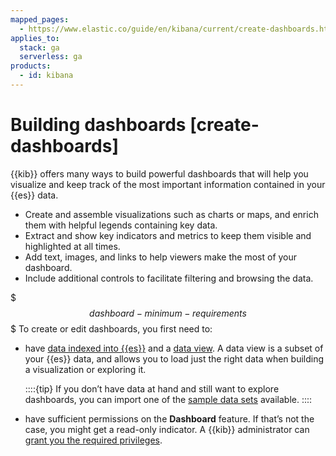 ```yaml
---
mapped_pages:
  - https://www.elastic.co/guide/en/kibana/current/create-dashboards.html
applies_to:
  stack: ga
  serverless: ga
products:
  - id: kibana
---
```


# Building dashboards [create-dashboards]

{{kib}} offers many ways to build powerful dashboards that will help you visualize and keep track of the most important information contained in your {{es}} data.

* Create and assemble visualizations such as charts or maps, and enrich them with helpful legends containing key data.
* Extract and show key indicators and metrics to keep them visible and highlighted at all times.
* Add text, images, and links to help viewers make the most of your dashboard.
* Include additional controls to facilitate filtering and browsing the data.

$$$dashboard-minimum-requirements$$$
To create or edit dashboards, you first need to:

* have [data indexed into {{es}}](/manage-data/ingest.md) and a [data view](../find-and-organize/data-views.md). A data view is a subset of your {{es}} data, and allows you to load just the right data when building a visualization or exploring it.

  ::::{tip}
  If you don’t have data at hand and still want to explore dashboards, you can import one of the [sample data sets](../../manage-data/ingest/sample-data.md) available.
  ::::

* have sufficient permissions on the **Dashboard** feature. If that’s not the case, you might get a read-only indicator. A {{kib}} administrator can [grant you the required privileges](../../deploy-manage/users-roles/cluster-or-deployment-auth/kibana-privileges.md).
